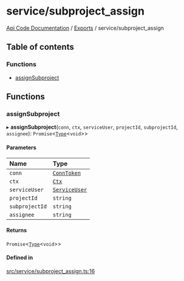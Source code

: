 # service/subproject\_assign
 
[Api Code Documentation](../README.md) / [Exports](../modules.md) / service/subproject\_assign

## Table of contents

### Functions

- [assignSubproject](service_subproject_assign.md#assignsubproject)

## Functions

### assignSubproject

▸ **assignSubproject**(`conn`, `ctx`, `serviceUser`, `projectId`, `subprojectId`, `assignee`): `Promise`\<[`Type`](result.md#type)\<`void`\>\>

#### Parameters

| Name | Type |
| :------ | :------ |
| `conn` | [`ConnToken`](service_conn.md#conntoken) |
| `ctx` | [`Ctx`](../interfaces/lib_ctx.Ctx.md) |
| `serviceUser` | [`ServiceUser`](../interfaces/service_domain_organization_service_user.ServiceUser.md) |
| `projectId` | `string` |
| `subprojectId` | `string` |
| `assignee` | `string` |

#### Returns

`Promise`\<[`Type`](result.md#type)\<`void`\>\>

#### Defined in

[src/service/subproject_assign.ts:16](https://github.com/openkfw/TruBudget/blob/422cbec/api/src/service/subproject_assign.ts#L16)

